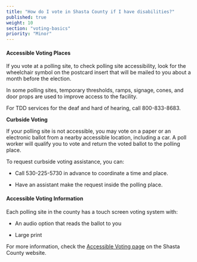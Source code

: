 ```yaml
---
title: "How do I vote in Shasta County if I have disabilities?"
published: true
weight: 10
section: "voting-basics"
priority: "Minor"
---
```


#### Accessible Voting Places    

If you vote at a polling site, to check polling site accessibility, look for the wheelchair symbol on the postcard insert that will be mailed to you about a month before the election.  

In some polling sites, temporary thresholds, ramps, signage, cones, and door props are used to improve access to the facility.  

For TDD services for the deaf and hard of hearing, call 800-833-8683.  

**Curbside Voting**  

If your polling site is not accessible, you may vote on a paper or an electronic ballot from a nearby accessible location, including a car. A poll worker will qualify you to vote and return the voted ballot to the polling place.  

To request curbside voting assistance, you can:  

- Call 530-225-5730 in advance to coordinate a time and place. 

- Have an assistant make the request inside the polling place. 

#### Accessible Voting Information    

Each polling site in the county has a touch screen voting system with:  

- An audio option that reads the ballot to you  

- Large print  

For more information, check the [Accessible Voting page](http://www.elections.co.shasta.ca.us/voting/voting-information/accessible-voting-for-all-voters/) on the Shasta County website.  
